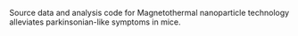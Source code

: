 Source data and analysis code for Magnetothermal nanoparticle technology alleviates parkinsonian-like symptoms in mice.
